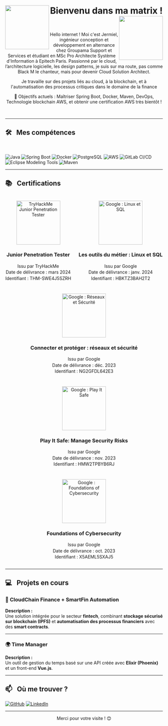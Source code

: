 <div>
  <h1 align="center">
    <img src="https://media3.giphy.com/media/v1.Y2lkPTc5MGI3NjExZTc4NXR5am55MzhxaGJ6c2RvaWlhbmgxYXBkbGJ6cTl0bHdidnZ4NSZlcD12MV9pbnRlcm5hbF9naWZfYnlfaWQmY3Q9Zw/EW9huyXfakC6k/giphy.gif" width="140" align="left"/> 
      Bienvenu dans ma matrix !
    <img src="https://media3.giphy.com/media/v1.Y2lkPTc5MGI3NjExZTc4NXR5am55MzhxaGJ6c2RvaWlhbmgxYXBkbGJ6cTl0bHdidnZ4NSZlcD12MV9pbnRlcm5hbF9naWZfYnlfaWQmY3Q9Zw/EW9huyXfakC6k/giphy.gif" width="140" align="right"/> 
  </h1>   
</div>

<br>

<div align="center">
  <p>Hello internet ! Moi c'est Jermiel, ingénieur conception et développement en alternance chez Groupama Support et Services et étudiant en MSc Pro Architecte Système d'Information à Epitech Paris. Passionné par le cloud, l’architecture logicielle, les design patterns, je suis sur ma route, pas comme Black M le chanteur, mais pour devenir Cloud Solution Architect.</p>
  
  <p>Je travaille sur des projets liés au cloud, à la blockchain, et à l'automatisation des processus critiques dans le domaine de la finance</p>
  
  <p>🚀 Objectifs actuels : Maîtriser Spring Boot, Docker, Maven, DevOps, Technologie blockchain AWS, et obtenir une certification AWS très bientôt !</p>
</div>

<br>

---

<h2>🛠 &nbsp; Mes compétences</h2>
<br>
<p>
  <img alt="Java" src="https://img.shields.io/badge/Java-%23ED8B00.svg?style=for-the-badge&logo=java&logoColor=white" />
  <img alt="Spring Boot" src="https://img.shields.io/badge/Spring%20Boot-%236DB33F.svg?style=for-the-badge&logo=springboot&logoColor=white" />
  <img alt="Docker" src="https://img.shields.io/badge/-Docker-46a2f1?style=for-the-badge&logo=docker&logoColor=white" />
  <img alt="PostgreSQL" src="https://img.shields.io/badge/PostgreSQL-%23316192.svg?style=for-the-badge&logo=postgresql&logoColor=white" />
  <img alt="AWS" src="https://img.shields.io/badge/AWS-%23FF9900.svg?style=for-the-badge&logo=amazon-aws&logoColor=white" />
  <img alt="GitLab CI/CD" src="https://img.shields.io/badge/GitLab%20CI%2FCD-%23FC6D26.svg?style=for-the-badge&logo=gitlab&logoColor=white" />
  <img alt="Eclipse Modeling Tools" src="https://img.shields.io/badge/Eclipse%20Modeling%20Tools-%232C2255.svg?style=for-the-badge&logo=eclipse&logoColor=white" />
  <img alt="Maven" src="https://img.shields.io/badge/Apache%20Maven-C71A36?style=for-the-badge&logo=apache-maven&logoColor=white" />
</p>

---

<h2>📚 &nbsp; Certifications</h2>
<br>
<div align="center" style="display: flex; flex-wrap: wrap; justify-content: center; gap: 1.5rem;">
  <!-- TryHackMe : Junior Penetration Tester -->
  <div style="text-align: center;">
    <a href="https://tryhackme.com/">
      <!-- Ici, nous utilisons un badge personnalisé avec shields.io -->
      <img alt="TryHackMe Junior Penetration Tester" src="https://img.shields.io/badge/TryHackMe-Junior%20Penetration%20Tester-blue?style=for-the-badge&logo=tryhackme" width="140" />
    </a>
    <h3>Junior Penetration Tester</h3>
    <p style="line-height: 1.4;">
      Issu par TryHackMe<br>
      Date de délivrance : mars 2024<br>
      Identifiant : THM-SWE4J5SZRH
    </p>
  </div>

  <!-- Google : Les outils du métier : Linux et SQL -->
  <div style="text-align: center;">
    <a href="https://about.google/">
      <img alt="Google : Linux et SQL" src="https://img.shields.io/badge/Google-Linux%20%26%20SQL-red?style=for-the-badge&logo=google" width="140" />
    </a>
    <h3>Les outils du métier : Linux et SQL</h3>
    <p style="line-height: 1.4;">
      Issu par Google<br>
      Date de délivrance : janv. 2024<br>
      Identifiant : HBKTZ3BAH2T2
    </p>
  </div>

  <!-- Google : Connecter et protéger : réseaux et sécurité des réseaux -->
  <div style="text-align: center;">
    <a href="https://about.google/">
      <img alt="Google : Réseaux et Sécurité" src="https://img.shields.io/badge/Google-R%C3%A9seaux%20et%20S%C3%A9curit%C3%A9-orange?style=for-the-badge&logo=google" width="140" />
    </a>
    <h3>Connecter et protéger : réseaux et sécurité</h3>
    <p style="line-height: 1.4;">
      Issu par Google<br>
      Date de délivrance : déc. 2023<br>
      Identifiant : NG2GFDL642E3
    </p>
  </div>

  <!-- Google : Play It Safe: Manage Security Risks -->
  <div style="text-align: center;">
    <a href="https://about.google/">
      <img alt="Google : Play It Safe" src="https://img.shields.io/badge/Google-Play%20It%20Safe-green?style=for-the-badge&logo=google" width="140" />
    </a>
    <h3>Play It Safe: Manage Security Risks</h3>
    <p style="line-height: 1.4;">
      Issu par Google<br>
      Date de délivrance : nov. 2023<br>
      Identifiant : HMW2TPBYB6RJ
    </p>
  </div>

  <!-- Google : Foundations of Cybersecurity -->
  <div style="text-align: center;">
    <a href="https://about.google/">
      <img alt="Google : Foundations of Cybersecurity" src="https://img.shields.io/badge/Google-Foundations%20of%20Cybersecurity-blueviolet?style=for-the-badge&logo=google" width="140" />
    </a>
    <h3>Foundations of Cybersecurity</h3>
    <p style="line-height: 1.4;">
      Issu par Google<br>
      Date de délivrance : oct. 2023<br>
      Identifiant : X5AEML5SXAJ5
    </p>
  </div>
</div>


---

<h2>💻 &nbsp; Projets en cours</h2>

### 🔗 **CloudChain Finance + SmartFin Automation**
**Description :**  
Une solution intégrée pour le secteur **fintech**, combinant **stockage sécurisé sur blockchain (IPFS)** et **automatisation des processus financiers** avec des **smart contracts**.

---

### 🌍 **Time Manager**
**Description :**  
Un outil de gestion du temps basé sur une API créée avec **Elixir (Phoenix)** et un front-end **Vue.js**.

---

<h2>📫 &nbsp; Où me trouver ?</h2>
<p>
  <a href="https://github.com/[ton-github]" target="_blank"><img alt="GitHub" src="https://img.shields.io/badge/GitHub-%2312100E.svg?style=for-the-badge&logo=github&logoColor=white" /></a>
  <a href="https://www.linkedin.com/in/[ton-linkedin]" target="_blank"><img alt="LinkedIn" src="https://img.shields.io/badge/LinkedIn-%230077B5.svg?style=for-the-badge&logo=linkedin&logoColor=white" /></a>
</p>

---

<p align="center">Merci pour votre visite ! 😊</p>
